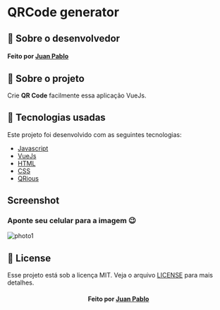 # QRCode generator
## :bookmark: Sobre o desenvolvedor
<h4 align="left">
    Feito por <a href="https://www.linkedin.com/in/juanpablodev/" target="_blank">Juan Pablo</a>
</h4>

## :bookmark: Sobre o projeto

Crie <strong>QR Code</strong> facilmente essa aplicação VueJs.

## 🚀 Tecnologias usadas

Este projeto foi desenvolvido com as seguintes tecnologias:

- [Javascript](https://developer.mozilla.org/en-US/docs/Web/JavaScript)
- [VueJs](https://vuejs.org/)
- [HTML](https://developer.mozilla.org/en-US/docs/Web/HTML)
- [CSS](https://developer.mozilla.org/en-US/docs/Web/CSS)
- [QRious](https://github.com/neocotic/qrious)

## Screenshot
<h3>Aponte seu celular para a imagem 😉</h3>
<img alt="photo1" title="photo1" src="/imgGit/photo1.png">

## :memo: License

Esse projeto está sob a licença MIT. Veja o arquivo [LICENSE](LICENSE.md) para mais detalhes.

<h4 align="center">
    Feito por <a href="https://www.linkedin.com/in/juanpablodev/" target="_blank">Juan Pablo</a>
</h4>
